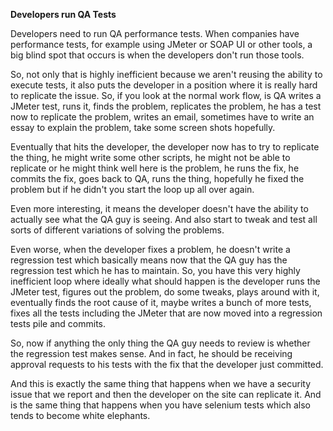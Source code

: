 **Developers run QA Tests**

Developers need to run QA performance tests. When companies have performance tests, for example using JMeter or SOAP UI or other tools, a big blind spot that occurs is when the developers don't run those tools.

So, not only that is highly inefficient because we aren't reusing the ability to execute tests, it also puts the developer in a position where it is really hard to replicate the issue. So, if you look at the normal work flow, is QA writes a JMeter test, runs it, finds the problem, replicates the problem, he has a test now to replicate the problem, writes an email, sometimes have to write an essay to explain the problem, take some screen shots hopefully. 

Eventually that hits the developer, the developer now has to try to replicate the thing, he might write some other scripts, he might not be able to replicate or he might think well here is the problem, he runs the fix, he commits the fix, goes back to QA, runs the thing, hopefully he fixed the problem but if he didn't you start the loop up all over again.

Even more interesting, it means the developer doesn't have the ability to actually see what the QA guy is seeing. And also start to tweak and test all sorts of different variations of solving the problems.

Even worse, when the developer fixes a problem, he doesn't write a regression test which basically means now that the QA guy has the regression test which he has to maintain. So, you have this very highly inefficient loop where ideally what should happen is the developer runs the JMeter test, figures out the problem, do some tweaks, plays around with it, eventually finds the root cause of it, maybe writes a bunch of more tests, fixes all the tests including the JMeter that are now moved into a regression tests pile and commits.

So, now if anything the only thing the QA guy needs to review is whether the regression test makes sense. And in fact, he should be receiving approval requests to his tests with the fix that the developer just committed.

And this is exactly the same thing that happens when we have a security issue that we report and then the developer on the site can replicate it. And is the same thing that happens when you have selenium tests which also tends to become white elephants.